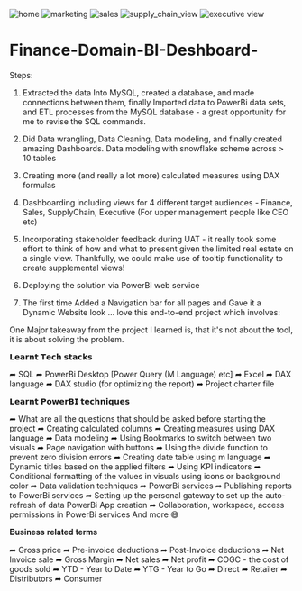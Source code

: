 ![home](https://user-images.githubusercontent.com/71647395/196797868-b83d1fda-63ec-47ea-a82c-a337927d84c0.PNG)
![marketing](https://user-images.githubusercontent.com/71647395/196797896-cddac2f1-7128-4045-b7b8-55d74e7cc323.PNG)
![sales](https://user-images.githubusercontent.com/71647395/196797943-4f71528b-3f32-4675-8490-599534c30853.PNG)
![supply_chain_view](https://user-images.githubusercontent.com/71647395/196797975-9aa35ead-24bd-461f-ab20-0fb6e354077e.PNG)
![executive view](https://user-images.githubusercontent.com/71647395/196797998-6c4be220-3569-47e3-98e3-315b46e8b7b3.PNG)

# Finance-Domain-BI-Deshboard-
Steps:
1) Extracted the data Into MySQL, created a database, and made connections between them, finally Imported data to PowerBi data sets, and ETL processes from the MySQL database - a great opportunity for me to revise the SQL commands.

2) Did Data wrangling, Data Cleaning, Data modeling, and finally created amazing Dashboards.
   Data modeling with snowflake scheme across > 10 tables

3) Creating more (and really a lot more) calculated measures using DAX formulas

4) Dashboarding including views for 4 different target audiences - Finance, Sales, SupplyChain, Executive (For upper management people like CEO etc)

5) Incorporating stakeholder feedback during UAT - it really took some effort to think of how and what to present given the limited real estate on a single    view. Thankfully, we could make use of tooltip functionality to create supplemental views!

6) Deploying the solution via PowerBI web service

7) The first time Added a Navigation bar for all pages and Gave it a Dynamic Website look ...
   love this end-to-end project which involves:


One Major takeaway from the project I learned is, that it's not about the tool, it is about solving the problem.

𝗟𝗲𝗮𝗿𝗻𝘁 𝗧𝗲𝗰𝗵 𝘀𝘁𝗮𝗰𝗸𝘀

➦ SQL
➦ PowerBi Desktop [Power Query (M Language) etc]
➦ Excel
➦ DAX language
➦ DAX studio (for optimizing the report)
➦ Project charter file

𝗟𝗲𝗮𝗿𝗻𝘁 𝗣𝗼𝘄𝗲𝗿𝗕𝗜 𝘁𝗲𝗰𝗵𝗻𝗶𝗾𝘂𝗲𝘀

➦ What are all the questions that should be asked before starting the project
➦ Creating calculated columns
➦ Creating measures using DAX language
➦ Data modeling
➦ Using Bookmarks to switch between two visuals
➦ Page navigation with buttons
➦ Using the divide function to prevent zero division errors
➦ Creating date table using m language
➦ Dynamic titles based on the applied filters
➦ Using KPI indicators
➦ Conditional formatting of the values in visuals using icons or background color
➦ Data validation techniques
➦ PowerBi services
➦ Publishing reports to PowerBi services
➦ Setting up the personal gateway to set up the auto-refresh of data
PowerBi App creation
➦ Collaboration, workspace, access permissions in PowerBi services
And more 😅


𝐁𝐮𝐬𝐢𝐧𝐞𝐬𝐬 𝐫𝐞𝐥𝐚𝐭𝐞𝐝 𝐭𝐞𝐫𝐦𝐬

➦ Gross price
➦ Pre-invoice deductions
➦ Post-Invoice deductions
➦ Net Invoice sale
➦ Gross Margin
➦ Net sales
➦ Net profit
➦ COGC - the cost of goods sold
➦ YTD - Year to Date
➦ YTG - Year to Go
➦ Direct
➦ Retailer
➦ Distributors
➦ Consumer
